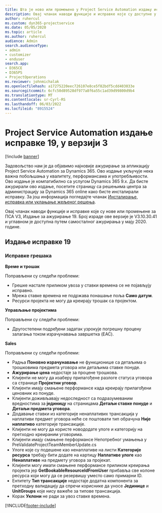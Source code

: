 ```yaml
---
title: Шта је ново или промењено у Project Service Automation издању исправке 19 у верзији 3
description: Овај чланак наводи функције и исправке које су доступне у издању за ажурирање аутоматизације услуге пројекта Релеасе 19, V3.
author: ruhercul
ms.custom: dyn365-projectservice
ms.date: 05/05/2020
ms.topic: article
ms.author: ruhercul
audience: Admin
search.audienceType:
- admin
- customizer
- enduser
search.app:
- D365CE
- D365PS
- ProjectOperations
ms.reviewer: johnmichalak
ms.openlocfilehash: a17275220eec726107e8ce5f82bdf5cdd403033e
ms.sourcegitcommit: 6cfc50d89528df977a8f6a55c1ad39d99800d9b4
ms.translationtype: MT
ms.contentlocale: sr-Cyrl-RS
ms.lasthandoff: 06/03/2022
ms.locfileid: "8915524"
---
```

# <a name="project-service-automation-update-release-19-v3"></a>Project Service Automation издање исправке 19, у верзији 3

[!include [banner](../includes/psa-now-project-operations.md)]

Задовољство нам је да објавимо најновије ажурирање за апликацију Project Service Automation за Dynamics 365. Ово издање укључује нека важна побољшања у квалитету, перформансама и употребљивости. Ово издање је компатибилно са услугом Dynamics 365 9.x. Да бисте ажурирали ово издање, посетите страницу са решењима центра за администрацију за Dynamics 365 online како бисте инсталирали исправку. За још информација погледајте чланак [Инсталирање, исправка или уклањање жељеног решења](/power-platform/admin/install-remove-preferred-solution).

Овај чланак наводи функције и исправке које су нове или промењене за ПСА V3, Издање за ажурирање 19. Број израде ове верзије је V3.10.30.41 и углавном је доступна путем самосталног ажурирања у мају 2020. године.

## <a name="update-release-19"></a>Издање исправке 19

### <a name="bug-fixes"></a>Исправке грешака

**Време и трошак**

Поправљени су следећи проблеми: 

- Грешке настале приликом увоза у ставки времена се не појављују исправно.
- Мрежа ставке времена не подржава понашање поља **Само датум**.
- Ресурси пројекта не могу да креирају трошак са пројектом.

**Управљање пројектима**

Поправљени су следећи проблеми: 

-  Другостепени подређени задатак узрокује погрешну процену залагања током израчунавања завршетка (EAC).

**Sales**

Поправљени су следећи проблеми: 

- Радња **Поновно израчунавање** не функционише са детаљима о трошковима предмета уговора или детаљима ставке понуде.
- **Ажурирање цена** недостаје за процене трошкова.
-  Клијенти не могу да изаберу прилагођене разлоге статуса уговора са странице **Пројектни уговор**.
- Клијенти имају смањене перформансе када креирају прилагођени ценовник из понуде.
- Клијенти доживљавају недоследност са подразумеваним вредностима за **јединицу** на страницама **Детаљи ставке понуде** и **Детаљи предмета уговора**.
- Додавање ставки из категорије ненаплативих трансакција у наплативи предмет уговора неће се поштовати тип обрачуна **Није наплативо** категорије трансакције.
- Клијенти не могу да користе новододате улоге и категорију на претходно креираним уговорима.
- Клијенти имају смањене перформансе Непотребног умањења у PreValidateProjectTeamMemberUpdate.cs
- Улоге које су подешене као ненаплативе на листи **Категорије ресурса** требају бити додате на картицу **Наплативе улоге** као **Ненаплативе** на предмету уговора за пројекат.
- Клијенти могу имати смањене перформансе приликом креирања пројекта јер **GetBookableResourceIdFromUser** прибавља све колоне ресурса који могу да се резервишу уместо само примарни ID.
- Ентитету **Тип трансакције** недостаје додатна компонента за претходну валидацију да спречи кориснике да уносе **Јединице** и **UnitGroups** које нису важеће за типове трансакција.
- Корак **Уклони** не ради за увоз ставке времена.


[!INCLUDE[footer-include](../includes/footer-banner.md)]
